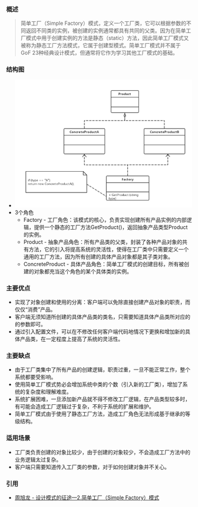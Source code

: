 ### 概述
> 简单工厂（Simple Factory）模式，定义一个工厂类，它可以根据参数的不同返回不同类的实例，被创建的实例通常都具有共同的父类。因为在简单工厂模式中用于创建实例的方法是静态（static）方法，因此简单工厂模式又被称为静态工厂方法模式，它属于创建型模式。简单工厂模式并不属于 GoF 23种经典设计模式，但通常将它作为学习其他工厂模式的基础。

### 结构图
- ![简单工厂](/resource/image/designPattern/simpleFactory.png)
- 3个角色
    - Factory - 工厂角色：该模式的核心，负责实现创建所有产品实例的内部逻辑，提供一个静态的工厂方法GetProduct()，返回抽象产品类型Product的实例。
    - Product - 抽象产品角色：所有产品类的父类，封装了各种产品对象的共有方法，它的引入将提高系统的灵活性，使得在工厂类中只需要定义一个通用的工厂方法，因为所有创建的具体产品对象都是其子类对象。
    - ConcreteProduct - 具体产品角色：简单工厂模式的创建目标，所有被创建的对象都充当这个角色的某个具体类的实例。

### 主要优点
- 实现了对象创建和使用的分离：客户端可以免除直接创建产品对象的职责，而仅仅“消费”产品。
- 客户端无须知道所创建的具体产品类的类名，只需要知道具体产品类所对应的的参数即可。
- 通过引入配置文件，可以在不修改任何客户端代码地情况下更换和增加新的具体产品类，在一定程度上提高了系统的灵活性。

### 主要缺点
- 由于工厂类集中了所有产品的创建逻辑，职责过重，一旦不能正常工作，整个系统都要受影响。
- 使用简单工厂模式势必会增加系统中类的个数（引入新的工厂类），增加了系统的复杂度和理解难度。
- 系统扩展困难，一旦添加新产品就不得不修改工厂逻辑，在产品类型较多时，有可能会造成工厂逻辑过于复杂，不利于系统的扩展和维护。
- 简单工厂模式由于使用了静态工厂方法，造成工厂角色无法形成基于继承的等级结构。

### 适用场景
- 工厂类负责创建的对象比较少，由于创建的对象较少，不会造成工厂方法中的业务逻辑太过复杂。
- 客户端只需要知道传入工厂类的参数，对于如何创建对象并不关心。

### 引用
- [周旭龙 - 设计模式的征途—2.简单工厂（Simple Factory）模式](https://www.cnblogs.com/edisonchou/p/6683262.html)